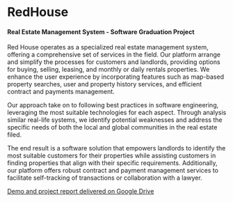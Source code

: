 # RedHouse
#### Real Estate Management System - Software Graduation Project


Red House operates as a specialized real estate management system, offering a
comprehensive set of services in the field. Our platform arrange and simplify the processes for
customers and landlords, providing options for buying, selling, leasing, and monthly or daily
rentals properties. We enhance the user experience by incorporating features such as map-based
property searches, user and property history services, and efficient contract and payments management.

Our approach take on to following best practices in software engineering, leveraging the most
suitable technologies for each aspect. Through analysis similar real-life systems, we identify
potential weaknesses and address the specific needs of both the local and global communities
in the real estate filed.

The end result is a software solution that empowers landlords to identify the most suitable
customers for their properties while assisting customers in finding properties that align with
their specific requirements. Additionally, our platform offers robust contract and payment
management services to facilitate self-tracking of transactions or collaboration with a lawyer.

[Demo and project report delivered on Google Drive](https://drive.google.com/drive/folders/1vBHE6Y7Si31DkdiBC_q8AEGEJZwfQn1l?fbclid=IwAR2y1qwaAjD7zhmYKzOvhwVDzumK1R6AgCxEt-QxBhPmrrzHverAKuj-I1Q)


